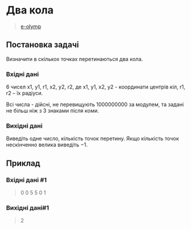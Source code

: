 # Два кола
> [e-olymp](https://www.eolymp.com/uk/problems/4)

## Постановка задачі
Визначити в скількох точках перетинаються два кола.
### Вхідні дані
6 чисел x1, y1, r1, x2, y2, r2, де x1, y1, x2, y2 - координати центрів кіл, r1, r2 – їх радіуси.

Всі числа - дійсні, не перевищують 1000000000 за модулем, та задані не більш ніж з 3 знаками після коми.
### Вихідні дані
Виведіть одне число, кількість точок перетину. Якщо кількість точок нескінченно велика виведіть −1.
## Приклад

### Вхідні дані #1
> 0 0 5 5 0 1
### Вихідні дані#1
> 2